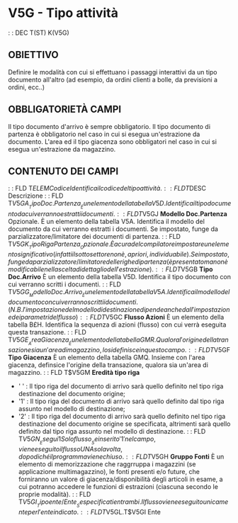 # V5G - Tipo attività
 :  : DEC T(ST) K(V5G)
## OBIETTIVO
Definire le modalità con cui si effettuano i passaggi interattivi da un tipo documento all'altro (ad esempio, da ordini clienti a bolle, da previsioni a ordini, ecc..)
## OBBLIGATORIETÀ CAMPI
Il tipo documento d'arrivo è sempre obbligatorio.
Il tipo documento di partenza è obbligatorio nel caso in cui si esegua un'estrazione da documento.
L'area ed il tipo giacenza sono obbligatori nel caso in cui si esegua un'estrazione da magazzino.
## CONTENUTO DEI CAMPI
 :  : FLD T$ELEM Codice
Identifica il codice del tipo attività.
 :  : FLD T$DESC Descrizione
 :  : FLD T$V5GA __Tipo Doc.Partenza__
È un elemento della tabella V5D. Identifica il tipo documento da cui verranno estratti i documenti.
 :  : FLD T$V5GJ __Modello Doc.Partenza__
Opzionale. È un elemento della tabella V5A. Identifica il modello del documento da cui verranno estratti i documenti.
Se impostato, funge da parzializzatore/limitatore dei documenti di partenza.
 :  : FLD T$V5GK __Tipo Riga Partenza__
Opzionale. È a cura del compilatore impostare un elemento significativo (infatti il sottosettore non è, a priori, individuabile).
Se impostato, funge da parzializzatore/limitatore delle righe di partenza (è presentato ma non è modificabile nella scelta di dettaglio dell'estrazione).
 :  : FLD T$V5GB __Tipo Doc.Arrivo__
È un elemento della tabella V5D. Identifica il tipo documento con cui verranno scritti i documenti.
 :  : FLD T$V5GG __Modello Doc.Arrivo__
È un elemento della tabella V5A. Identifica il modello del documento con cui verranno scritti i documenti.(N.B. l'impostazione del modello di destinazione dipende anche dall'impostazione dei parametri del flusso)
 :  : FLD T$V5GC __Flusso Azioni__
È un elemento della tabella B£H. Identifica la sequenza di azioni (flusso) con cui verrà eseguita questa transazione.
 :  : FLD T$V5GE __Area Giacenza__
È un elemento della tabella GMR. Qualora l'origine della transazione sia un'area di magazzino, lo si definisce in questo campo.
 :  : FLD T$V5GF __Tipo Giacenza__
È un elemento della tabella GMQ. Insieme con l'area giacenza, definsice l'origine della transazione, qualora sia un'area di magazzino.
 :  : FLD T$V5GM __Eredità tipo riga__
- ' '  :  Il tipo riga del documento di arrivo sarà quello definito nel tipo riga destinazione del documento origine;
- '1'  :  Il tipo riga del documento di arrivo sarà quello definito dal tipo riga assunto nel modello di destinazione;
- '2'  :  Il tipo riga del documento di arrivo sarà quello definito nel tipo riga destinazione del documento origine se specificata, altrimenti sarà quello definito dal tipo riga assunto nel modello di destinazione.
 :  : FLD T$V5GN __Esegui 1 Solo flusso__
Se inserito '1' nel campo, viene eseguito il flusso UNA sola volta, dopodiché il programma viene chiuso.
 :  : FLD T$V5GH __Gruppo Fonti__
È un elemento di memorizzazione che raggrruppa i magazzini (se applicazione multimagazzino), le fonti presenti e/o future, che forniranno un valore di giacenza/disponibilità degli articoli in esame, a cui potranno accedere le funzioni di estrazioni (ciascuna secondo le proprie modalità).
 :  : FLD T$V5GI __Tipo ente/Ente__
Se specificati entrambi. Il flusso viene eseguito unicamente per l'ente indicato.
 :  : FLD T$V5GL.T$V5GI Ente
